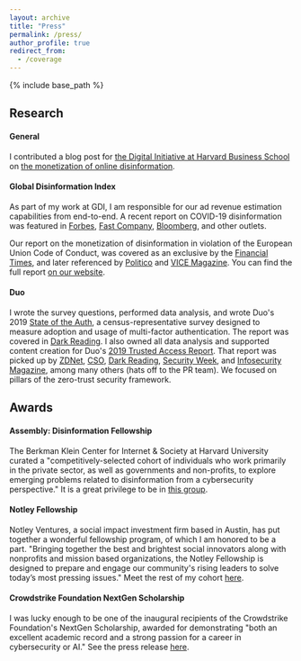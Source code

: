 ```yaml
---
layout: archive
title: "Press"
permalink: /press/
author_profile: true
redirect_from:
  - /coverage
---
```


{% include base_path %}

## Research

#### General

I contributed a blog post for [the Digital Initiative at Harvard Business School](https://digital.hbs.edu/) on [the monetization of online disinformation](https://digital.hbs.edu/platforms-crowds/how-brands-unwittingly-fund-disinformation/).

#### Global Disinformation Index

As part of my work at GDI, I am responsible for our ad revenue estimation capabilities from end-to-end. A recent report on COVID-19 disinformation was featured in [Forbes](https://www.forbes.com/sites/isabeltogoh/2020/07/08/google-and-amazon-are-inadvertently-funding-covid-conspiracy-sites-to-the-tune-of-25-million/#521107467d96), [Fast Company](https://www.fastcompany.com/90514329/google-is-placing-ads-next-to-health-misinformation-on-conspiracy-sites), [Bloomberg](https://www.bloomberg.com/news/articles/2020-06-01/google-helps-place-ads-on-sites-amplifying-covid-19-conspiracies), and other outlets.

Our report on the monetization of disinformation in violation of the European Union Code of Conduct, was covered as an exclusive by the [Financial Times](https://www.ft.com/content/5f8a405c-c132-4d9b-a86f-c52884535f3e), and later referenced by [Politico](https://www.politico.eu/newsletter/brussels-playbook/politico-brussels-playbook-stay-home-but-poles-apart-vaccine-info-wars/) and [VICE Magazine](https://www.vice.com/en_us/article/z3bkz9/google-is-putting-amazon-prime-ads-on-russia-backed-sites-spreading-coronavirus-conspiracies). You can find the full report [on our website](https://disinformationindex.org/wp-content/uploads/2020/03/GDI_Adtech_EU.pdf).


#### Duo
I wrote the survey questions, performed data analysis, and wrote Duo's 2019 [State of the Auth](https://duo.com/blog/the-2019-state-of-the-auth-report-has-2fa-hit-mainstream-yet), a census-representative survey designed to measure adoption and usage of multi-factor authentication. The report was covered in [Dark Reading](https://www.darkreading.com/application-security/younger-generations-drive-bulk-of-2fa-adoption/d/d-id/1336581).
I also owned all data analysis and supported content creation for Duo's [2019 Trusted Access Report](https://duo.com/resources/ebooks/the-2019-duo-trusted-access-report). That report was picked up by [ZDNet](https://www.zdnet.com/pictures/2019s-tech-security-and-authentication-trends/), [CSO](https://www.csoonline.com/article/3409785/companies-with-zero-trust-network-security-move-toward-biometric-authentication.html), [Dark Reading](https://www.darkreading.com/cloud/security-snapshot-os-authentication-browser-and-cloud-trends/d/d-id/1335262), [Security Week](https://www.securityweek.com/enterprises-showing-increasing-backing-zero-trust-authentication), and [Infosecurity Magazine](https://www.infosecurity-magazine.com/news/businesses-shine-a-light-on-shadow/), among many others (hats off to the PR team). We focused on pillars of the zero-trust security framework.

## Awards

#### Assembly: Disinformation Fellowship

The Berkman Klein Center for Internet & Society at Harvard University curated a "competitively-selected cohort of individuals who work primarily in the private sector, as well as governments and non-profits, to explore emerging problems related to disinformation from a cybersecurity perspective." It is a great privilege to be in [this group](https://www.bkmla.org/fellowship-2020people).

#### Notley Fellowship

Notley Ventures, a social impact investment firm based in Austin, has put together a wonderful fellowship program, of which I am honored to be a part. "Bringing together the best and brightest social innovators along with nonprofits and mission based organizations, the Notley Fellowship is designed to prepare and engage our community's rising leaders to solve today’s most pressing issues." Meet the rest of my cohort [here](https://www.wearenotley.com/fellows-2019-class).

#### Crowdstrike Foundation NextGen Scholarship 

I was lucky enough to be one of the inaugural recipients of the Crowdstrike Foundation's NextGen Scholarship, awarded for demonstrating "both an excellent academic record and a strong passion for a career in cybersecurity or AI." See the press release [here](https://www.crowdstrike.com/resources/news/crowdstrike-foundation-announces-nextgen-scholarship-recipients-for-academic-year-2018-2019/).